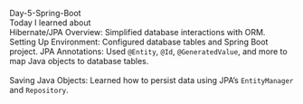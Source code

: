 Day-5-Spring-Boot<br>
Today I learned about<br>
Hibernate/JPA Overview: Simplified database interactions with ORM.<br>
Setting Up Environment: Configured database tables and Spring Boot project. 
JPA Annotations: Used `@Entity`, `@Id`, `@GeneratedValue`, and more to map Java objects to database tables.<br>  
Saving Java Objects: Learned how to persist data using JPA’s `EntityManager` and `Repository`.  

